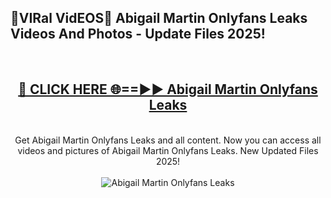 <h2>🔴VIRal VidEOS🔴 Abigail Martin Onlyfans Leaks Videos And Photos - Update Files 2025!</h2>
<br>
<div align="center">
<h2><a href="https://virallinks.top/odZfE0" rel="nofollow">🔴 CLICK HERE 🌐==►► Abigail Martin Onlyfans Leaks</a></h2>
<br>
Get Abigail Martin Onlyfans Leaks and all content. Now you can access all videos and pictures of Abigail Martin Onlyfans Leaks. New Updated Files 2025!
<br>
<br>
<a href="https://virallinks.top/odZfE0" rel="nofollow" data-target="animated-image.originalLink"><img src="https://i.imgur.com/dJHk4Zq.gif)" alt="Abigail Martin Onlyfans Leaks" style="max-width: 100%; display: inline-block;" data-target="animated-image.originalImage"></a>
</div>
<br>
